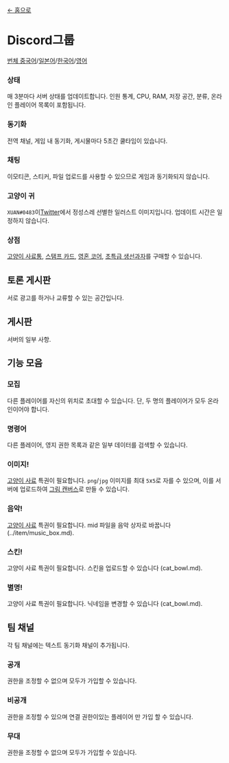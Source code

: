 [← 홈으로](../)
# Discord그룹
[번체 중국어](https://discord.gg/utTBPy6yVM)/[일본어](https://discord.gg/JfbdJQDkHA)/[한국어](https://discord.gg/f6p96sBrdS)/[영어](https://discord.gg/gg5SHp2vFv)

### 상태
매 3분마다 서버 상태를 업데이트합니다. 인원 통계, CPU, RAM, 저장 공간, 분류, 온라인 플레이어 목록이 포함됩니다.

### 동기화
전역 채널, 게임 내 동기화, 게시물마다 5초간 쿨타임이 있습니다.

### 채팅
이모티콘, 스티커, 파일 업로드를 사용할 수 있으므로 게임과 동기화되지 않습니다.

### 고양이 귀
`XUAN#0483`이[Twitter](https://twitter.com/amsrntk3)에서 정성스레 선별한 일러스트 이미지입니다. 업데이트 시간은 일정하지 않습니다.

### 상점
[고양이 사료통](../item/canned_cat.md), [스탬프 카드](../item/reward_card.md), [영혼 코어](../item/soul_core.md), [초특급 생선과자](../item/super_fish_cracker.md)를 구매할 수 있습니다.

## 토론 게시판
서로 광고를 하거나 교류할 수 있는 공간입니다.

## 게시판
서버의 일부 사항.

## 기능 모음
### 모집
다른 플레이어를 자신의 위치로 초대할 수 있습니다. 단, 두 명의 플레이어가 모두 온라인이어야 합니다.

### 명령어
다른 플레이어, 영지 권한 목록과 같은 일부 데이터를 검색할 수 있습니다.

### 이미지!
[고양이 사료](cat_bowl.md) 특권이 필요합니다. 
`png`/`jpg` 이미지를 최대 `5`x`5`로 자를 수 있으며, 이를 서버에 업로드하여 [그림 캔버스](../item/draw_map.md)로 만들 수 있습니다.

### 음악!
[고양이 사료](cat_bowl.md) 특권이 필요합니다. 
mid 파일을 음악 상자로 바꿉니다 (../item/music_box.md).

### 스킨!
고양이 사료 특권이 필요합니다. 스킨을 업로드할 수 있습니다 (cat_bowl.md).

### 별명!
고양이 사료 특권이 필요합니다. 닉네임을 변경할 수 있습니다 (cat_bowl.md).

## 팀 채널
각 팀 채널에는 텍스트 동기화 채널이 추가됩니다.

### 공개
권한을 조정할 수 없으며 모두가 가입할 수 있습니다.

### 비공개
권한을 조정할 수 있으며 연결 권한이있는 플레이어 만 가입 할 수 있습니다.

### 무대
권한을 조정할 수 없으며 모두가 가입할 수 있습니다.
